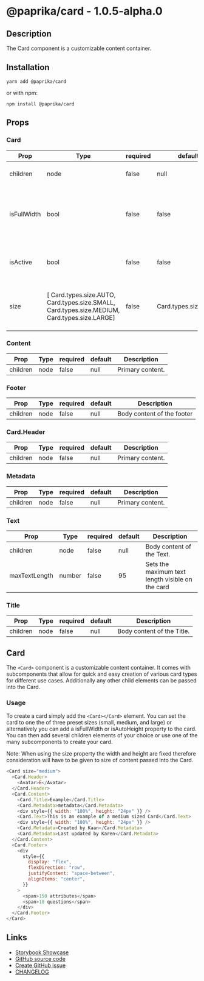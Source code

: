 <!-- start: Autogenerated - do not modify -->

# @paprika/card - 1.0.5-alpha.0

## Description

The Card component is a customizable content container.

## Installation

```
yarn add @paprika/card
```

or with npm:

```
npm install @paprika/card
```

## Props

### Card

| Prop        | Type                                                                                          | required | default              | Description                                                        |
| ----------- | --------------------------------------------------------------------------------------------- | -------- | -------------------- | ------------------------------------------------------------------ |
| children    | node                                                                                          | false    | null                 | Body content of the card.                                          |
| isFullWidth | bool                                                                                          | false    | false                | If the width of the card should span it's parent container (100%). |
| isActive    | bool                                                                                          | false    | false                | If the card is in an "active" or "selected" state.                 |
| size        | [ Card.types.size.AUTO, Card.types.size.SMALL, Card.types.size.MEDIUM, Card.types.size.LARGE] | false    | Card.types.size.AUTO | Size of the card (font size, min-height, padding, etc).            |

### Content

| Prop     | Type | required | default | Description      |
| -------- | ---- | -------- | ------- | ---------------- |
| children | node | false    | null    | Primary content. |

### Footer

| Prop     | Type | required | default | Description                |
| -------- | ---- | -------- | ------- | -------------------------- |
| children | node | false    | null    | Body content of the footer |

### Card.Header

| Prop     | Type | required | default | Description      |
| -------- | ---- | -------- | ------- | ---------------- |
| children | node | false    | null    | Primary content. |

### Metadata

| Prop     | Type | required | default | Description      |
| -------- | ---- | -------- | ------- | ---------------- |
| children | node | false    | null    | Primary content. |

### Text

| Prop          | Type   | required | default | Description                                      |
| ------------- | ------ | -------- | ------- | ------------------------------------------------ |
| children      | node   | false    | null    | Body content of the Text.                        |
| maxTextLength | number | false    | 95      | Sets the maximum text length visible on the card |

### Title

| Prop     | Type | required | default | Description                |
| -------- | ---- | -------- | ------- | -------------------------- |
| children | node | false    | null    | Body content of the Title. |

<!-- end: Autogenerated - do not modify -->
<!-- content -->

## Card

The `<Card>` component is a customizable content container. It comes with subcomponents that allow for quick and easy creation of various card types for different use cases. Additionally any other child elements can be passed into the Card.

### Usage

To create a card simply add the `<Card></Card>` element. You can set the card to one the of three preset sizes (small, medium, and large) or alternatively you can add a isFullWidth or isAutoHeight property to the card. You can then add several children elements of your choice or use one of the many subcomponents to create your card.

Note: When using the size property the width and height are fixed therefore consideration will have to be given to size of content passed into the Card.

```js
<Card size="medium">
  <Card.Header>
    <Avatar>E</Avatar>
  </Card.Header>
  <Card.Content>
    <Card.Title>Example</Card.Title>
    <Card.Metadata>metadata</Card.Metadata>
    <div style={{ width: "100%", height: "24px" }} />
    <Card.Text>This is an example of a medium sized Card</Card.Text>
    <div style={{ width: "100%", height: "24px" }} />
    <Card.Metadata>Created by Kaan</Card.Metadata>
    <Card.Metadata>Last updated by Karen</Card.Metadata>
  </Card.Content>
  <Card.Footer>
    <div
      style={{
        display: "flex",
        flexDirection: "row",
        justifyContent: "space-between",
        alignItems: "center",
      }}
    >
      <span>150 attributes</span>
      <span>10 questions</span>
    </div>
  </Card.Footer>
</Card>
```

<!-- eoContent -->

## Links

- [Storybook Showcase](https://paprika.highbond.com/?path=/story/navigation-card--showcase)
- [GitHub source code](https://github.com/acl-services/paprika/tree/master/packages/Card/src)
- [Create GitHub issue](https://github.com/acl-services/paprika/issues/new?label=[]&title=@paprika/card%20[help]:%20your%20short%20description&body=%0A%23%20Help%20wanted%0A%0A%23%23%20Please%20write%20your%20question.%0A*A%20clear%20and%20concise%20description%20of%20what%20the%20question%20is*%0A%0A%23%23%20Additional%20context%0A*Add%20any%20other%20context%20or%20screenshots%20about%20your%20question%20here.*%0A)
- [CHANGELOG](https://github.com/acl-services/paprika/tree/master/packages/Card/CHANGELOG.md)
